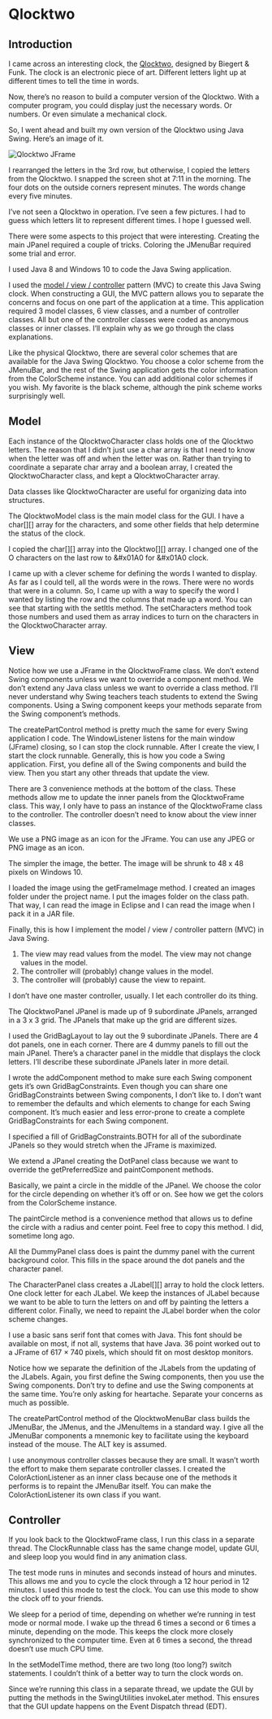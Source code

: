 # Qlocktwo

## Introduction

I came across an interesting clock, the [Qlocktwo](https://www.thegivingtreegallery.com/home-decor/shop-by-designer/qlocktwo/?utm_source=bing&utm_medium=cpc&utm_campaign=%5BSB%5D%20Tier%20B%3A%20Product%20-%20US&utm_term=biegert%20%26%20funk%20qlocktwo&utm_content=Biegert%20%26%20Funk%20QLOCKTWO%20%7C%20created-11.08.2018), designed by Biegert & Funk. The clock is an electronic piece of art. Different letters light up at different times to tell the time in words.

Now, there’s no reason to build a computer version of the Qlocktwo. With a computer program, you could display just the necessary words. Or numbers. Or even simulate a mechanical clock.

So, I went ahead and built my own version of the Qlocktwo using Java Swing. Here’s an image of it.

![Qlocktwo JFrame](qlocktwo.png)

I rearranged the letters in the 3rd row, but otherwise, I copied the letters from the Qlocktwo. I snapped the screen shot at 7:11 in the morning. The four dots on the outside corners represent minutes. The words change every five minutes.

I’ve not seen a Qlocktwo in operation. I’ve seen a few pictures. I had to guess which letters lit to represent different times. I hope I guessed well.

There were some aspects to this project that were interesting. Creating the main JPanel required a couple of tricks. Coloring the JMenuBar required some trial and error.

I used Java 8 and Windows 10 to code the Java Swing application.

I used the [model / view / controller](https://en.wikipedia.org/wiki/Model%E2%80%93view%E2%80%93controller) pattern (MVC) to create this Java Swing clock. When constructing a GUI, the MVC pattern allows you to separate the concerns and focus on one part of the application at a time. This application required 3 model classes, 6 view classes, and a number of controller classes. All but one of the controller classes were coded as anonymous classes or inner classes. I’ll explain why as we go through the class explanations.

Like the physical Qlocktwo, there are several color schemes that are available for the Java Swing Qlocktwo. You choose a color scheme from the JMenuBar, and the rest of the Swing application gets the color information from the ColorScheme instance. You can add additional color schemes if you wish. My favorite is the black scheme, although the pink scheme works surprisingly well.

## Model

Each instance of the QlocktwoCharacter class holds one of the Qlocktwo letters. The reason that I didn’t just use a char array is that I need to know when the letter was off and when the letter was on. Rather than trying to coordinate a separate char array and a boolean array, I created the QlocktwoCharacter class, and kept a QlocktwoCharacter array.

Data classes like QlocktwoCharacter are useful for organizing data into structures.

The QlocktwoModel class is the main model class for the GUI. I have a char[][] array for the characters, and some other fields that help determine the status of the clock.

I copied the char[][] array into the Qlocktwo[][] array. I changed one of the O characters on the last row to &#x01A0 for &#x01A0 clock.

I came up with a clever scheme for defining the words I wanted to display. As far as I could tell, all the words were in the rows. There were no words that were in a column. So, I came up with a way to specify the word I wanted by listing the row and the columns that made up a word. You can see that starting with the setItIs method. The setCharacters method took those numbers and used them as array indices to turn on the characters in the QlocktwoCharacter array.

## View

Notice how we use a JFrame in the QlocktwoFrame class. We don’t extend Swing components unless we want to override a component method. We don’t extend any Java class unless we want to override a class method. I’ll never understand why Swing teachers teach students to extend the Swing components. Using a Swing component keeps your methods separate from the Swing component’s methods.

The createPartControl method is pretty much the same for every Swing application I code. The WindowListener listens for the main window (JFrame) closing, so I can stop the clock runnable. After I create the view, I start the clock runnable. Generally, this is how you code a Swing application. First, you define all of the Swing components and build the view. Then you start any other threads that update the view.

There are 3 convenience methods at the bottom of the class. These methods allow me to update the inner panels from the QlocktwoFrame class. This way, I only have to pass an instance of the QlocktwoFrame class to the controller. The controller doesn’t need to know about the view inner classes.

We use a PNG image as an icon for the JFrame. You can use any JPEG or PNG image as an icon.

The simpler the image, the better. The image will be shrunk to 48 x 48 pixels on Windows 10.

I loaded the image using the getFrameImage method. I created an images folder under the project name. I put the images folder on the class path. That way, I can read the image in Eclipse and I can read the image when I pack it in a JAR file.

Finally, this is how I implement the model / view / controller pattern (MVC) in Java Swing.

1. The view may read values from the model. The view may not change values in the model.
2. The controller will (probably) change values in the model.
3. The controller will (probably) cause the view to repaint.

I don’t have one master controller, usually. I let each controller do its thing.

The QlocktwoPanel JPanel is made up of 9 subordinate JPanels, arranged in a 3 x 3 grid. The JPanels that make up the grid are different sizes.

I used the GridBagLayout to lay out the 9 subordinate JPanels. There are 4 dot panels, one in each corner. There are 4 dummy panels to fill out the main JPanel. There’s a character panel in the middle that displays the clock letters. I’ll describe these subordinate JPanels later in more detail.

I wrote the addComponent method to make sure each Swing component gets it’s own GridBagConstraints. Even though you can share one GridBagConstraints between Swing components, I don’t like to. I don’t want to remember the defaults and which elements to change for each Swing component. It’s much easier and less error-prone to create a complete GridBagConstraints for each Swing component.

I specified a fill of GridBagConstraints.BOTH for all of the subordinate JPanels so they would stretch when the JFrame is maximized.

We extend a JPanel creating the DotPanel class because we want to override the getPreferredSize and paintComponent methods.

Basically, we paint a circle in the middle of the JPanel. We choose the color for the circle depending on whether it’s off or on. See how we get the colors from the ColorScheme instance.

The paintCircle method is a convenience method that allows us to define the circle with a radius and center point. Feel free to copy this method. I did, sometime long ago.

All the DummyPanel class does is paint the dummy panel with the current background color. This fills in the space around the dot panels and the character panel.

The CharacterPanel class creates a JLabel[][] array to hold the clock letters. One clock letter for each JLabel. We keep the instances of JLabel because we want to be able to turn the letters on and off by painting the letters a different color. Finally, we need to repaint the JLabel border when the color scheme changes.

I use a basic sans serif font that comes with Java. This font should be available on most, if not all, systems that have Java. 36 point worked out to a JFrame of 617 × 740 pixels, which should fit on most desktop monitors.

Notice how we separate the definition of the JLabels from the updating of the JLabels. Again, you first define the Swing components, then you use the Swing components. Don’t try to define and use the Swing components at the same time. You’re only asking for heartache. Separate your concerns as much as possible.

The createPartControl method of the QlocktwoMenuBar class builds the JMenuBar, the JMenus, and the JMenuItems in a standard way. I give all the JMenuBar components a mnemonic key to facilitate using the keyboard instead of the mouse. The ALT key is assumed.

I use anonymous controller classes because they are small. It wasn’t worth the effort to make them separate controller classes. I created the ColorActionListener as an inner class because one of the methods it performs is to repaint the JMenuBar itself. You can make the ColorActionListener its own class if you want.

## Controller

If you look back to the QlocktwoFrame class, I run this class in a separate thread. The ClockRunnable class has the same change model, update GUI, and sleep loop you would find in any animation class.

The test mode runs in minutes and seconds instead of hours and minutes. This allows me and you to cycle the clock through a 12 hour period in 12 minutes. I used this mode to test the clock. You can use this mode to show the clock off to your friends.

We sleep for a period of time, depending on whether we’re running in test mode or normal mode. I wake up the thread 6 times a second or 6 times a minute, depending on the mode. This keeps the clock more closely synchronized to the computer time. Even at 6 times a second, the thread doesn’t use much CPU time.

In the setModelTime method, there are two long (too long?) switch statements. I couldn’t think of a better way to turn the clock words on.

Since we’re running this class in a separate thread, we update the GUI by putting the methods in the SwingUtilities invokeLater method. This ensures that the GUI update happens on the Event Dispatch thread (EDT).
